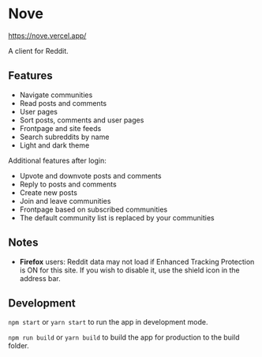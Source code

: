 # Nove

https://nove.vercel.app/

A client for Reddit.

## Features

- Navigate communities
- Read posts and comments
- User pages
- Sort posts, comments and user pages
- Frontpage and site feeds
- Search subreddits by name
- Light and dark theme

Additional features after login:

- Upvote and downvote posts and comments
- Reply to posts and comments
- Create new posts
- Join and leave communities
- Frontpage based on subscribed communities
- The default community list is replaced by your communities

## Notes

- **Firefox** users: Reddit data may not load if Enhanced Tracking Protection is ON for this site. If you wish to disable it, use the shield icon in the address bar.

## Development

`npm start` or `yarn start` to run the app in development mode.

`npm run build` or `yarn build` to build the app for production to the build folder.
